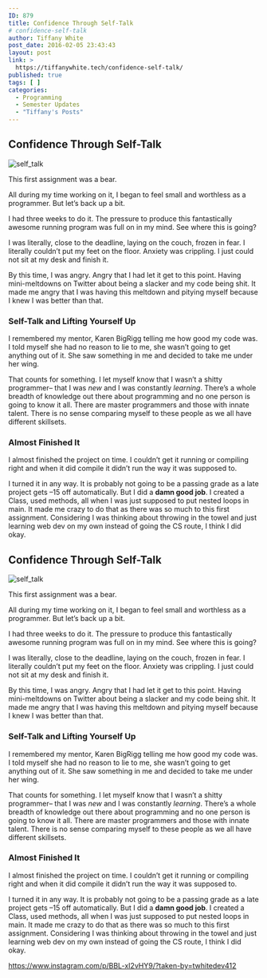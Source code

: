 ```yaml
---
ID: 879
title: Confidence Through Self-Talk
# confidence-self-talk
author: Tiffany White
post_date: 2016-02-05 23:43:43
layout: post
link: >
  https://tiffanywhite.tech/confidence-self-talk/
published: true
tags: [ ]
categories:
  - Programming
  - Semester Updates
  - "Tiffany's Posts"
---
```



<h2>Confidence Through Self-Talk</h2>
<img src="http://helloburgh.me/wp-content/uploads/2016/02/Elevate.jpeg" alt="self_talk" />

This first assignment was a bear.

All during my time working on it, I began to feel small and worthless as a programmer. But let’s back up a bit.

I had three weeks to do it. The pressure to produce this fantastically awesome running program was full on in my mind. See where this is going?

I was literally, close to the deadline, laying on the couch, frozen in fear. I literally couldn’t put my feet on the floor. Anxiety was crippling. I just could not sit at my desk and finish it.

By this time, I was angry. Angry that I had let it get to this point. Having mini-meltdowns on Twitter about being a slacker and my code being shit. It made me angry that I was having this meltdown and pitying myself because I knew I was better than that.
<h3>Self-Talk and Lifting Yourself Up</h3>
I remembered my mentor, Karen BigRigg telling me how good my code was. I told myself she had no reason to lie to me, she wasn’t going to get anything out of it. She saw something in me and decided to take me under her wing.

That counts for something. I let myself know that I wasn’t a shitty programmer– that I was <em>new</em> and I was constantly <em>learning</em>. There’s a whole breadth of knowledge out there about programming and no one person is going to know it all. There are master programmers and those with innate talent. There is no sense comparing myself to these people as we all have different skillsets.
<h3>Almost Finished It</h3>
I almost finished the project on time. I couldn’t get it running or compiling right and when it did compile it didn’t run the way it was supposed to.

I turned it in any way. It is probably not going to be a passing grade as a late project gets –15 off automatically. But I did a <strong>damn good job</strong>. I created a Class, used methods, all when I was just supposed to put nested loops in main. It made me crazy to do that as there was so much to this first assignment. Considering I was thinking about throwing in the towel and just learning web dev on my own instead of going the CS route, I think I did okay.




<h2>Confidence Through Self-Talk</h2>
<img src="http://helloburgh.me/wp-content/uploads/2016/02/Elevate.jpeg" alt="self_talk" />

This first assignment was a bear.

All during my time working on it, I began to feel small and worthless as a programmer. But let’s back up a bit.

I had three weeks to do it. The pressure to produce this fantastically awesome running program was full on in my mind. See where this is going?

I was literally, close to the deadline, laying on the couch, frozen in fear. I literally couldn’t put my feet on the floor. Anxiety was crippling. I just could not sit at my desk and finish it.

By this time, I was angry. Angry that I had let it get to this point. Having mini-meltdowns on Twitter about being a slacker and my code being shit. It made me angry that I was having this meltdown and pitying myself because I knew I was better than that.
<h3>Self-Talk and Lifting Yourself Up</h3>
I remembered my mentor, Karen BigRigg telling me how good my code was. I told myself she had no reason to lie to me, she wasn’t going to get anything out of it. She saw something in me and decided to take me under her wing.

That counts for something. I let myself know that I wasn’t a shitty programmer– that I was <em>new</em> and I was constantly <em>learning</em>. There’s a whole breadth of knowledge out there about programming and no one person is going to know it all. There are master programmers and those with innate talent. There is no sense comparing myself to these people as we all have different skillsets.
<h3>Almost Finished It</h3>
I almost finished the project on time. I couldn’t get it running or compiling right and when it did compile it didn’t run the way it was supposed to.

I turned it in any way. It is probably not going to be a passing grade as a late project gets –15 off automatically. But I did a <strong>damn good job</strong>. I created a Class, used methods, all when I was just supposed to put nested loops in main. It made me crazy to do that as there was so much to this first assignment. Considering I was thinking about throwing in the towel and just learning web dev on my own instead of going the CS route, I think I did okay.





https://www.instagram.com/p/BBL-xI2vHY9/?taken-by=twhitedev412